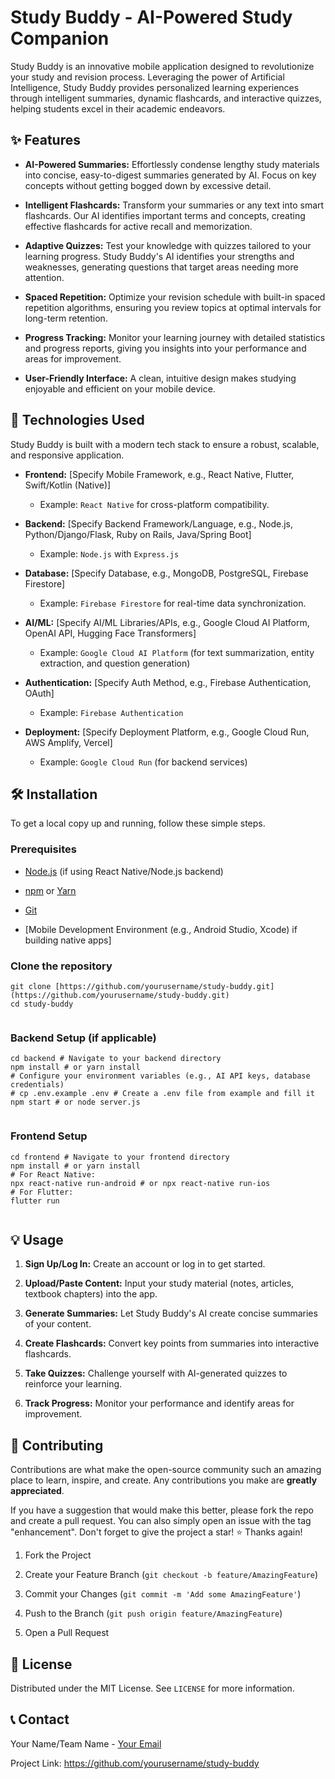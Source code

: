 # Study Buddy - AI-Powered Study Companion

Study Buddy is an innovative mobile application designed to revolutionize your study and revision process. Leveraging the power of Artificial Intelligence, Study Buddy provides personalized learning experiences through intelligent summaries, dynamic flashcards, and interactive quizzes, helping students excel in their academic endeavors.

## ✨ Features

* **AI-Powered Summaries:** Effortlessly condense lengthy study materials into concise, easy-to-digest summaries generated by AI. Focus on key concepts without getting bogged down by excessive detail.

* **Intelligent Flashcards:** Transform your summaries or any text into smart flashcards. Our AI identifies important terms and concepts, creating effective flashcards for active recall and memorization.

* **Adaptive Quizzes:** Test your knowledge with quizzes tailored to your learning progress. Study Buddy's AI identifies your strengths and weaknesses, generating questions that target areas needing more attention.

* **Spaced Repetition:** Optimize your revision schedule with built-in spaced repetition algorithms, ensuring you review topics at optimal intervals for long-term retention.

* **Progress Tracking:** Monitor your learning journey with detailed statistics and progress reports, giving you insights into your performance and areas for improvement.

* **User-Friendly Interface:** A clean, intuitive design makes studying enjoyable and efficient on your mobile device.

## 🚀 Technologies Used

Study Buddy is built with a modern tech stack to ensure a robust, scalable, and responsive application.

* **Frontend:** \[Specify Mobile Framework, e.g., React Native, Flutter, Swift/Kotlin (Native)\]

  * Example: `React Native` for cross-platform compatibility.

* **Backend:** \[Specify Backend Framework/Language, e.g., Node.js, Python/Django/Flask, Ruby on Rails, Java/Spring Boot\]

  * Example: `Node.js` with `Express.js`

* **Database:** \[Specify Database, e.g., MongoDB, PostgreSQL, Firebase Firestore\]

  * Example: `Firebase Firestore` for real-time data synchronization.

* **AI/ML:** \[Specify AI/ML Libraries/APIs, e.g., Google Cloud AI Platform, OpenAI API, Hugging Face Transformers\]

  * Example: `Google Cloud AI Platform` (for text summarization, entity extraction, and question generation)

* **Authentication:** \[Specify Auth Method, e.g., Firebase Authentication, OAuth\]

  * Example: `Firebase Authentication`

* **Deployment:** \[Specify Deployment Platform, e.g., Google Cloud Run, AWS Amplify, Vercel\]

  * Example: `Google Cloud Run` (for backend services)

## 🛠️ Installation

To get a local copy up and running, follow these simple steps.

### Prerequisites

* [Node.js](https://nodejs.org/en/download/) (if using React Native/Node.js backend)

* [npm](https://www.npmjs.com/get-npm) or [Yarn](https://yarnpkg.com/)

* [Git](https://git-scm.com/book/en/v2/Getting-Started-Installing-Git)

* \[Mobile Development Environment (e.g., Android Studio, Xcode) if building native apps\]

### Clone the repository

```
git clone [https://github.com/yourusername/study-buddy.git](https://github.com/yourusername/study-buddy.git)
cd study-buddy


```

### Backend Setup (if applicable)

```
cd backend # Navigate to your backend directory
npm install # or yarn install
# Configure your environment variables (e.g., AI API keys, database credentials)
# cp .env.example .env # Create a .env file from example and fill it
npm start # or node server.js


```

### Frontend Setup

```
cd frontend # Navigate to your frontend directory
npm install # or yarn install
# For React Native:
npx react-native run-android # or npx react-native run-ios
# For Flutter:
flutter run


```

## 💡 Usage

1. **Sign Up/Log In:** Create an account or log in to get started.

2. **Upload/Paste Content:** Input your study material (notes, articles, textbook chapters) into the app.

3. **Generate Summaries:** Let Study Buddy's AI create concise summaries of your content.

4. **Create Flashcards:** Convert key points from summaries into interactive flashcards.

5. **Take Quizzes:** Challenge yourself with AI-generated quizzes to reinforce your learning.

6. **Track Progress:** Monitor your performance and identify areas for improvement.

## 🤝 Contributing

Contributions are what make the open-source community such an amazing place to learn, inspire, and create. Any contributions you make are **greatly appreciated**.

If you have a suggestion that would make this better, please fork the repo and create a pull request. You can also simply open an issue with the tag "enhancement".
Don't forget to give the project a star! ⭐ Thanks again!

1. Fork the Project

2. Create your Feature Branch (`git checkout -b feature/AmazingFeature`)

3. Commit your Changes (`git commit -m 'Add some AmazingFeature'`)

4. Push to the Branch (`git push origin feature/AmazingFeature`)

5. Open a Pull Request

## 📄 License

Distributed under the MIT License. See `LICENSE` for more information.

## 📞 Contact

Your Name/Team Name - [Your Email](mailto:your.email@example.com)

Project Link: <https://github.com/yourusername/study-buddy>
